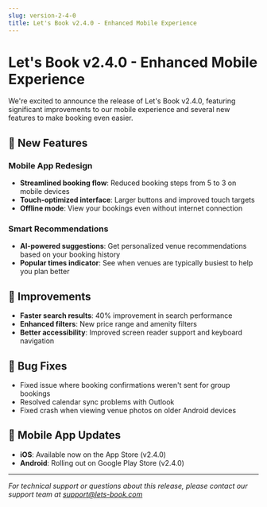 ```yaml
---
slug: version-2-4-0
title: Let's Book v2.4.0 - Enhanced Mobile Experience
---
```


# Let's Book v2.4.0 - Enhanced Mobile Experience

We're excited to announce the release of Let's Book v2.4.0, featuring significant improvements to our mobile experience and several new features to make booking even easier.

<!-- truncate -->

## 🚀 New Features

### Mobile App Redesign
- **Streamlined booking flow**: Reduced booking steps from 5 to 3 on mobile devices
- **Touch-optimized interface**: Larger buttons and improved touch targets
- **Offline mode**: View your bookings even without internet connection

### Smart Recommendations
- **AI-powered suggestions**: Get personalized venue recommendations based on your booking history
- **Popular times indicator**: See when venues are typically busiest to help you plan better

## 🔧 Improvements

- **Faster search results**: 40% improvement in search performance
- **Enhanced filters**: New price range and amenity filters
- **Better accessibility**: Improved screen reader support and keyboard navigation

## 🐛 Bug Fixes

- Fixed issue where booking confirmations weren't sent for group bookings
- Resolved calendar sync problems with Outlook
- Fixed crash when viewing venue photos on older Android devices

## 📱 Mobile App Updates

- **iOS**: Available now on the App Store (v2.4.0)
- **Android**: Rolling out on Google Play Store (v2.4.0)

---

*For technical support or questions about this release, please contact our support team at support@lets-book.com*
